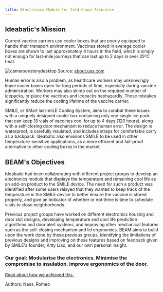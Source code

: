```yaml
---
title: Electronics Module for Cold-Chain Assurance 
---
```


## Ideabatic's Mission

Current vaccine carriers use cooler boxes that are poorly equipped to handle their transport environment. Vaccines stored in average cooler boxes are shown to last approximately 4 hours in the field, which is simply not enough for last-mile journeys that can last up to 2 days in over 25ºC heat. 

![cameroonstorydesktop](https://github.com/Technology-for-the-Poorest-Billion/2024-ideabatic-beam/assets/98922660/669194ba-cf64-4a94-8788-f7a7f53a4e7e)
Source: [about.ups.com](
https://about.ups.com/ae/en/our-stories/innovation-driven/solving-the-cold-chain-challenge.html)

Human error is also a problem, as healthcare workers may unknowingly leave cooler boxes open for long periods of time, especially during vaccine administration. Workers may also skimp out on the required number of icepacks, or place the vaccines and icepacks haphazardly. These mistakes significantly reduce the cooling lifetime of the vaccine carrier.

SMILE, or SMart last-miLE Cooling System, aims to combat these issues with a uniquely designed cooler box containing only one single ice pack that can keep 18 vials of vaccines cool for up to 4 days (120 hours), along with a self-closing door mechanism to reduce human error. The design is waterproof, is carefully insulated, and includes straps for comfortable carry as a backpack. Ideabatic also envisions SMILE to be used in other temperature-sensitive applications, as a more efficient and fail-proof alternative to other cooling boxes in the market.

## BEAM's Objectives

Ideabatic had been collaborating with different project groups to develop an electronics module that displays the temperature and remaining cool life as an add-on product to the SMILE device. The need for such a product was identified after some users relayed that they wanted to keep track of the temperature in the SMILE device to better ensure the vaccine is stored properly, and give an indicator of whether or not there is time to schedule visits to close neighborhoods.

Previous project groups have worked on different electronics housing and door slot designs, developing temperature and cool life prediction algorithms and door alert systems, and improving other mechanical features such as the self-closing mechanism and lid ergonomics. BEAM aims to build upon the work done by these previous groups, identifying the limitations of previous designs and improving on these features based on feedback given by SMILE's founder, Kitty Liao, and our own personal insight.

### Our goal: Modularise the electronics. Minimise the compromise to insulation. Improve ergonomics of the door.

[Read about how we achieved this.](/2024-ideabatic-beam/linkedpage.html)

Authors: Ness, Romeo

<!--
### To configure your website:

- The required files to run a basic website are included in the repository. We use here Jekyll to turn markdown files into html that will be automatically updated on the website. The component responsible for this is a GitHub action, which is specified in the folder .github/workflows. There is no need to change this file. However:

- In the settings of your repository, go the section "Pages", and select GitHub Actions in the drop down menu to indicate that this is the way you'd like the webpage to be generated.

- Each time you update the markdown files in the www folder of the repository, it will regenerate the web content. The address of the website will be:

```
https://technology-for-the-poorest-billion.github.io/[your repo name here]
```

- index.md is the root of your website. To link another page from here, located within the www folder, use the following syntax:

```
This is a [link](linkedpage.md) to interesting content.
```

Which results in:

This is a [link](linkedpage.md) to interesting content.

- Pay attention to the header of the markdown files in this section. It contains a title section that you will need to reproduce for each page to render them properly.

-->
